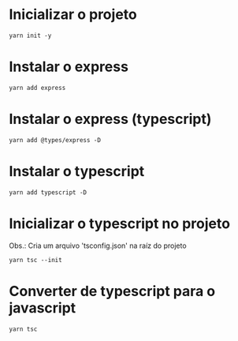 # Inicializar o projeto

```
yarn init -y
```

# Instalar o express

```
yarn add express
```

# Instalar o express (typescript)

```
yarn add @types/express -D
```

# Instalar o typescript

```
yarn add typescript -D
```

# Inicializar o typescript no projeto

Obs.: Cria um arquivo 'tsconfig.json' na raíz do projeto

```
yarn tsc --init
```

# Converter de typescript para o javascript

```
yarn tsc
```
